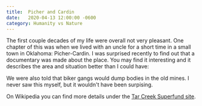 ```yaml
---
title:  Picher and Cardin
date:   2020-04-13 12:00:00 -0600
category: Humanity vs Nature
---
```


<script setup>
import YouTube from '../../components/YouTube.vue'
</script>

The first couple decades of my life were overall not very pleasant. One chapter of this was when we lived with an
uncle for a short time in a small town in Oklahoma: Picher-Cardin. I was surprised recently to find out that a
documentary was made about the place. You may find it interesting and it describes the area and situation better
than I could have:

<YouTube id="6XGmOQccuII" />

We were also told that biker gangs would dump bodies in the old mines. I never saw this myself, but it wouldn't have been surpising.

On Wikipedia you can find more details under the [Tar Creek Superfund site](https://en.wikipedia.org/wiki/Tar_Creek_Superfund_site).
